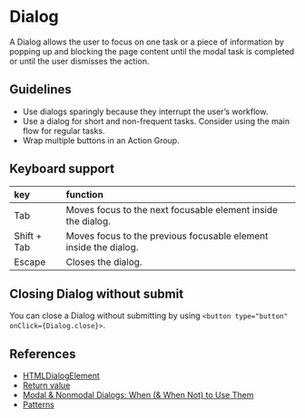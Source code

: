 <!-- @license CC0-1.0 -->

# Dialog

A Dialog allows the user to focus on one task or a piece of information by popping up and blocking the page content until the modal task is completed or until the user dismisses the action.

## Guidelines

- Use dialogs sparingly because they interrupt the user’s workflow.
- Use a dialog for short and non-frequent tasks.
  Consider using the main flow for regular tasks.
- Wrap multiple buttons in an Action Group.

## Keyboard support

| key         | function                                                         |
| :---------- | :--------------------------------------------------------------- |
| Tab         | Moves focus to the next focusable element inside the dialog.     |
| Shift + Tab | Moves focus to the previous focusable element inside the dialog. |
| Escape      | Closes the dialog.                                               |

## Closing Dialog without submit

You can close a Dialog without submitting by using `<button type="button" onClick={Dialog.close}>`.

## References

- [HTMLDialogElement](https://developer.mozilla.org/en-US/docs/Web/API/HTMLDialogElement)
- [Return value](https://developer.mozilla.org/en-US/docs/Web/API/HTMLDialogElement/returnValue)
- [Modal & Nonmodal Dialogs: When (& When Not) to Use Them](https://www.nngroup.com/articles/modal-nonmodal-dialog/)
- [Patterns](https://www.w3.org/WAI/ARIA/apg/patterns/dialog-modal/)

